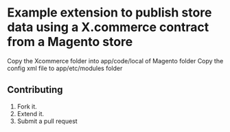Example extension to publish store data using a X.commerce contract from a Magento store
=============

Copy the Xcommerce folder into app/code/local of Magento folder
Copy the config xml file to app/etc/modules folder



Contributing
------------

1. Fork it.
2. Extend it.
3. Submit a pull request
